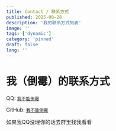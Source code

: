 ```yaml
---
title: Contact / 联系方式
published: 2025-08-28
description: '我的联系方式列表'
image: ''
tags: ['dynamic']
category: 'pinned'
draft: false
lang: ''
---
```


# 我（倒霉）的联系方式

QQ: [`我不能倒霉`](https://qm.qq.com/q/25ggUcJF7e)

GitHub: [`我不能倒霉`](https://github.com/wbndm1234)

如果我QQ没理你的话去群里找我看看